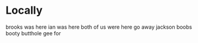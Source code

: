 # Locally

brooks was here
ian was here
both of us were here
go away jackson
boobs
booty
butthole
gee
for